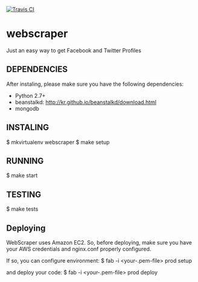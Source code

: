 [![Travis CI](https://travis-ci.org/victorpantoja/webscraper.svg?branch=master)](victorpantoja/webscraper)

webscraper
==========

Just an easy way to get Facebook and Twitter Profiles

DEPENDENCIES
------------

After instaling, please make sure you have the following dependencies:
- Python 2.7+
- beanstalkd: http://kr.github.io/beanstalkd/download.html
- mongodb


INSTALING
---------
$ mkvirtualenv webscraper
$ make setup


RUNNING
------------
$ make start


TESTING
----------
$ make tests


Deploying
----------

WebScraper uses Amazon EC2. So, before deploying, make sure you have your AWS credentials and nginx.conf properly configured.

If so, you can configure environment:
$ fab -i <your-.pem-file> prod setup

and deploy your code:
$ fab -i <your-.pem-file> prod deploy

